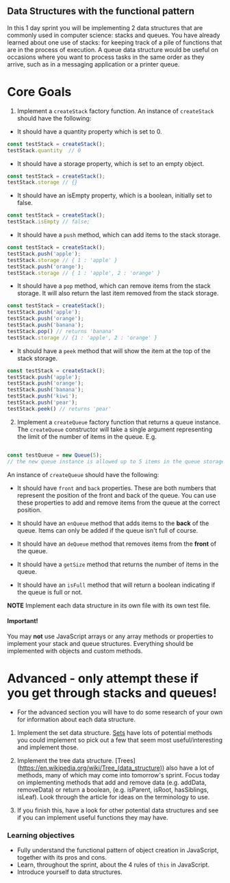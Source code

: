 ## Data Structures with the functional pattern

In this 1 day sprint you will be implementing 2 data structures that are commonly used in computer science: stacks and queues. You have already learned about one use of stacks: for keeping track of a pile of functions that are in the process of execution. A queue data structure would be useful on occasions where you want to process tasks in the same order as they arrive, such as in a messaging application or a printer queue.

# Core Goals


1.  Implement a `createStack` factory function. 
An instance of `createStack` should have the following:

* It should have a quantity property which is set to 0.
```js
const testStack = createStack();
testStack.quantity  // 0
```

* It should have a storage property, which is set to an empty object.

```js
const testStack = createStack();
testStack.storage // {}
```

* It should have an isEmpty property, which is a boolean, initially set to false.
```js
const testStack = createStack();
testStack.isEmpty // false;

```

* It should have a `push` method, which can add items to the stack storage.
```js 
const testStack = createStack();
testStack.push('apple');
testStack.storage // { 1 : 'apple' }
testStack.push('orange');
testStack.storage // { 1 : 'apple', 2 : 'orange' } 
```

* It should have a `pop` method, which can remove items from the stack storage.  It will also return the last item removed from the stack storage.
```js
const testStack = createStack();
testStack.push('apple');
testStack.push('orange');
testStack.push('banana');
testStack.pop() // returns 'banana'
testStack.storage // {1 : 'apple', 2 : 'orange' }
```


* It should have a `peek` method that will show the item at the top of the stack storage.

```js
const testStack = createStack();
testStack.push('apple');
testStack.push('orange');
testStack.push('banana');
testStack.push('kiwi');
testStack.push('pear');
testStack.peek() // returns 'pear'
```

2.  Implement a `createQueue` factory function that returns a queue instance.  The `createQueue` constructor will take a single argument representing the limit of the number of items in the queue.  E.g. 

```js 

const testQueue = new Queue(5);
// the new queue instance is allowed up to 5 items in the queue storage
```

An instance of `createQueue` should have the following:

* It should have `front` and `back` properties.  These are both numbers that represent the position of the front and back of the queue.  You can use these properties to add and remove items from the queue at the correct position.

* It should have an `enQueue` method that adds items to the **back** of the queue.  Items can only be added if the queue isn't full of course.

* It should have an `deQueue` method that removes items from the **front** of the queue.

* It should have a `getSize` method that returns the number of items in the queue.

* It should have an `isFull` method that will return a boolean indicating if the queue is full or not.

**NOTE** Implement each data structure in its own file with its own test file.

#### Important!

You may **not** use JavaScript arrays or any array methods or properties to implement your stack and queue structures. Everything should be implemented with objects and custom methods.

# Advanced - only attempt these if you get through stacks and queues!

* For the advanced section you will have to do some research of your own for information about each data structure.

1) Implement the set data structure. [Sets](https://en.wikipedia.org/wiki/Set_(abstract_data_type)) have lots of potential methods you could implement so pick out a few that seem most useful/interesting and implement those.

2) Implement the tree data structure. [Trees] (https://en.wikipedia.org/wiki/Tree_(data_structure)) also have a lot of methods, many of which may come into tomorrow's sprint. Focus today on implementing methods that add and remove data (e.g. addData, removeData) or return a boolean, (e.g. isParent, isRoot, hasSiblings, isLeaf). Look through the article for ideas on the terminology to use.

3) If you finish this, have a look for other potential data structures and see if you can implement useful functions they may have.

### Learning objectives

- Fully understand the functional pattern of object creation in JavaScript,           together with its pros and cons. 
- Learn, throughout the sprint, about the 4 rules of `this` in JavaScript.
- Introduce yourself to data structures.
